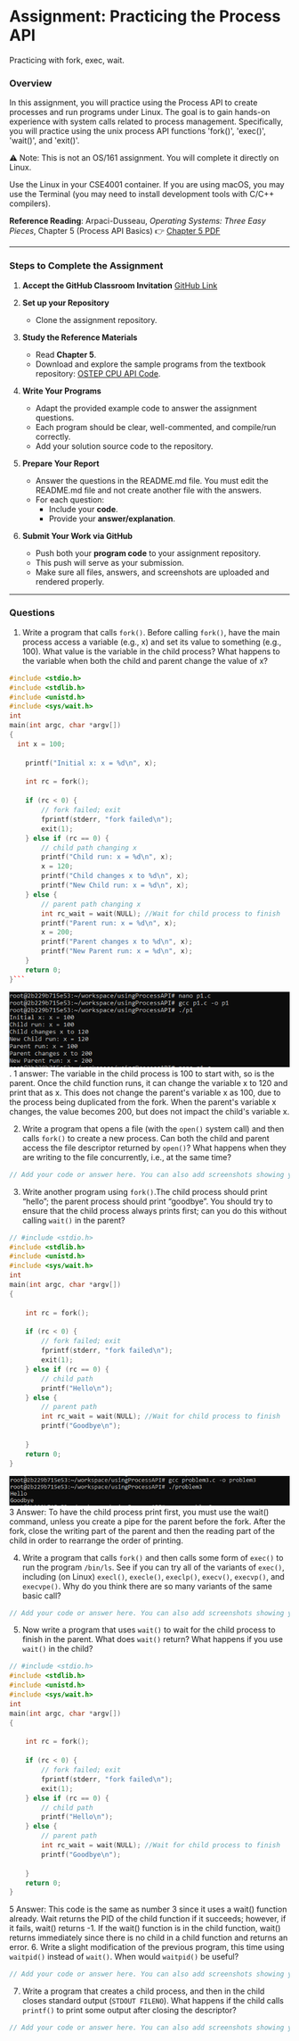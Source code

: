 # Assignment: Practicing the Process API
Practicing with fork, exec, wait. 

### Overview

In this assignment, you will practice using the Process API to create processes and run programs under Linux. The goal is to gain hands-on experience with system calls related to process management. Specifically, you will practice using the unix process API functions 'fork()', 'exec()', 'wait()', and 'exit()'. 

⚠️ Note: This is not an OS/161 assignment. You will complete it directly on Linux. 

Use the Linux in your CSE4001 container. If you are using macOS, you may use the Terminal (you may need to install development tools with C/C++ compilers). 

**Reference Reading**: Arpaci-Dusseau, *Operating Systems: Three Easy Pieces*, Chapter 5 (Process API Basics)
 👉 [Chapter 5 PDF](http://pages.cs.wisc.edu/~remzi/OSTEP/cpu-api.pdf)

---

### **Steps to Complete the Assignment**

1. **Accept the GitHub Classroom Invitation**
    [GitHub Link](https://classroom.github.com/a/FZh4BrQG)
2. **Set up your Repository**
   - Clone the assignment repository.
3. **Study the Reference Materials**
   - Read **Chapter 5**.
   - Download and explore the sample programs from the textbook repository:
      [OSTEP CPU API Code](https://github.com/remzi-arpacidusseau/ostep-code/tree/master/cpu-api).
4. **Write Your Programs**
   - Adapt the provided example code to answer the assignment questions.
   - Each program should be clear, well-commented, and compile/run correctly.
   - Add your solution source code to the repository.

5. **Prepare Your Report**
   - Answer the questions in the README.md file. You must edit the README.md file and not create another file with the answers. 
   - For each question:
     - Include your **code**.
     - Provide your **answer/explanation**.
6. **Submit Your Work via GitHub**
   - Push both your **program code** to your assignment repository.
   - This push will serve as your submission.
   - Make sure all files, answers, and screenshots are uploaded and rendered properly.








---
### Questions
1. Write a program that calls `fork()`. Before calling `fork()`, have the main process access a variable (e.g., x) and set its value to something (e.g., 100). What value is the variable in the child process? What happens to the variable when both the child and parent change the value of x?


```cpp
#include <stdio.h>
#include <stdlib.h>
#include <unistd.h>
#include <sys/wait.h>
int
main(int argc, char *argv[])
{
  int x = 100;

    printf("Initial x: x = %d\n", x);

    int rc = fork();

    if (rc < 0) {
        // fork failed; exit
        fprintf(stderr, "fork failed\n");
        exit(1);
    } else if (rc == 0) {
        // child path changing x
        printf("Child run: x = %d\n", x);
        x = 120;
        printf("Child changes x to %d\n", x);
        printf("New Child run: x = %d\n", x);
    } else {
        // parent path changing x
        int rc_wait = wait(NULL); //Wait for child process to finish
        printf("Parent run: x = %d\n", x);
        x = 200;
        printf("Parent changes x to %d\n", x);
        printf("New Parent run: x = %d\n", x);
    }
    return 0;
}```
```
![alt text for screen readers](p1exec.PNG).
1 answer: The variable in the child process is 100 to start with, so is the parent. Once the child function runs, it can change the variable x to 120 and print that as x. This does not change the parent's variable x as 100, due to the process being duplicated from the fork. When the parent's variable x changes, the value becomes 200, but does not impact the child's variable x.

2. Write a program that opens a file (with the `open()` system call) and then calls `fork()` to create a new process. Can both the child and parent access the file descriptor returned by `open()`? What happens when they are writing to the file concurrently, i.e., at the same time?

```cpp
// Add your code or answer here. You can also add screenshots showing your program's execution.  
```

3. Write another program using `fork()`.The child process should print “hello”; the parent process should print “goodbye”. You should try to ensure that the child process always prints first; can you do this without calling `wait()` in the parent?

```cpp
// #include <stdio.h>
#include <stdlib.h>
#include <unistd.h>
#include <sys/wait.h>
int
main(int argc, char *argv[])
{

    int rc = fork();

    if (rc < 0) {
        // fork failed; exit
        fprintf(stderr, "fork failed\n");
        exit(1);
    } else if (rc == 0) {
        // child path
        printf("Hello\n");
    } else {
        // parent path
        int rc_wait = wait(NULL); //Wait for child process to finish
        printf("Goodbye\n");

    }
    return 0;
}  
```
![alt text for screen readers](p3exec.PNG)
3 Answer: To have the child process print first, you must use the wait() command, unless you create a pipe for the parent before the fork. After the fork, close the writing part of the parent and then the reading part of the child in order to rearrange the order of printing.

4. Write a program that calls `fork()` and then calls some form of `exec()` to run the program `/bin/ls`. See if you can try all of the variants of `exec()`, including (on Linux) `execl()`, `execle()`, `execlp()`, `execv()`, `execvp()`, and `execvpe()`. Why do you think there are so many variants of the same basic call?

```cpp
// Add your code or answer here. You can also add screenshots showing your program's execution.  
```

5. Now write a program that uses `wait()` to wait for the child process to finish in the parent. What does `wait()` return? What happens if you use `wait()` in the child?

```cpp
// #include <stdio.h>
#include <stdlib.h>
#include <unistd.h>
#include <sys/wait.h>
int
main(int argc, char *argv[])
{

    int rc = fork();

    if (rc < 0) {
        // fork failed; exit
        fprintf(stderr, "fork failed\n");
        exit(1);
    } else if (rc == 0) {
        // child path
        printf("Hello\n");
    } else {
        // parent path
        int rc_wait = wait(NULL); //Wait for child process to finish
        printf("Goodbye\n");

    }
    return 0;
}  
```
5 Answer: This code is the same as number 3 since it uses a wait() function already. Wait returns the PID of the child function if it succeeds; however, if it fails, wait() returns -1. If the wait() function is in the child function, wait() returns immediately since there is no child in a child function and returns an error.
6. Write a slight modification of the previous program, this time using `waitpid()` instead of `wait()`. When would `waitpid()` be useful?

```cpp
// Add your code or answer here. You can also add screenshots showing your program's execution.  
```

7. Write a program that creates a child process, and then in the child closes standard output (`STDOUT FILENO`). What happens if the child calls `printf()` to print some output after closing the descriptor?

```cpp
// Add your code or answer here. You can also add screenshots showing your program's execution.  
```

